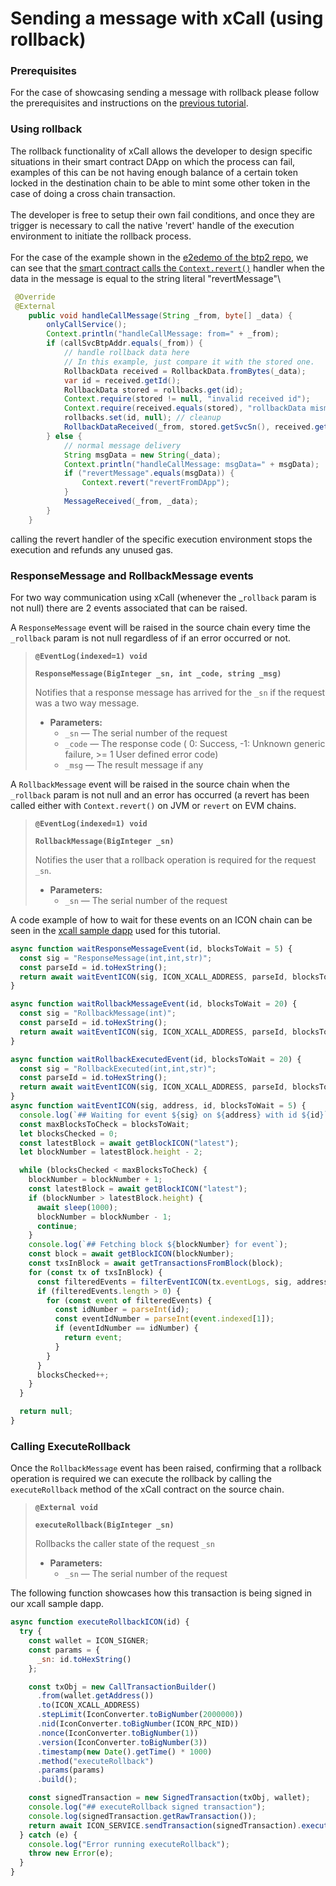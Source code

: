 # Sending a message with xCall (using rollback)

### Prerequisites

For the case of showcasing sending a message with rollback please follow the prerequisites and instructions on the [previous tutorial](sending-a-message-with-xcall.md).

### Using rollback

The rollback functionality of xCall allows the developer to design specific situations in their smart contract DApp on which the process can fail, examples of this can be not having enough balance of a certain token locked in the destination chain to be able to mint some other token in the case of doing a cross chain transaction. \
\
The developer is free to setup their own  fail conditions, and once they are trigger is necessary to call the native 'revert' handle of the execution environment to initiate the rollback process.\
\
For the case of the example shown in the [e2edemo of the btp2 repo](https://github.com/icon-project/btp2/tree/main/e2edemo), we can see that the [smart contract calls the `Context.revert()`](https://github.com/icon-project/btp2-java/blob/9acff597162ec66aef343e2c06cc607e0aa10dfa/dapp-sample/src/main/java/foundation/icon/btp/xcall/sample/DAppProxySample.java#L103) handler when the data in the message is equal to the string literal "revertMessage"\


```java
 @Override
 @External
    public void handleCallMessage(String _from, byte[] _data) {
        onlyCallService();
        Context.println("handleCallMessage: from=" + _from);
        if (callSvcBtpAddr.equals(_from)) {
            // handle rollback data here
            // In this example, just compare it with the stored one.
            RollbackData received = RollbackData.fromBytes(_data);
            var id = received.getId();
            RollbackData stored = rollbacks.get(id);
            Context.require(stored != null, "invalid received id");
            Context.require(received.equals(stored), "rollbackData mismatch");
            rollbacks.set(id, null); // cleanup
            RollbackDataReceived(_from, stored.getSvcSn(), received.getRollback());
        } else {
            // normal message delivery
            String msgData = new String(_data);
            Context.println("handleCallMessage: msgData=" + msgData);
            if ("revertMessage".equals(msgData)) {
                Context.revert("revertFromDApp");
            }
            MessageReceived(_from, _data);
        }
    }
```

calling the revert handler of the specific execution environment stops the execution and refunds any unused gas.

### ResponseMessage and RollbackMessage events

For two way communication using xCall (whenever the \_`rollback` param is not null) there are 2 events associated that can be raised.

A `ResponseMessage` event will be raised in the source chain every time the `_rollback` param is not null regardless of if an error occurred or not.

> **`@EventLog(indexed=1) void`**
>
> **`ResponseMessage(BigInteger _sn, int _code, string _msg)`**
>
> Notifies that a response message has arrived for the `_sn` if the request was a two way message.
>
> * **Parameters:**
>   * `_sn` — The serial number of the request
>   * `_code` — The response code ( 0: Success, -1: Unknown generic failure, >= 1 User defined error code)
>   * `_msg`  — The result message if any

A `RollbackMessage` event will be raised in the source chain when the `_rollback` param is not null and an error has occurred (a revert has been called either with `Context.revert()` on JVM or `revert` on EVM chains.

> **`@EventLog(indexed=1) void`**
>
> **`RollbackMessage(BigInteger _sn)`**
>
> Notifies the user that a rollback operation is required for the request `_sn`.
>
> * **Parameters:**
>   * `_sn` — The serial number of the request

A code example of how to wait for these events on an ICON chain can be seen in the [xcall sample dapp](https://github.com/FidelVe/xcall-sample-dapp) used for this tutorial.

```javascript
async function waitResponseMessageEvent(id, blocksToWait = 5) {
  const sig = "ResponseMessage(int,int,str)";
  const parseId = id.toHexString();
  return await waitEventICON(sig, ICON_XCALL_ADDRESS, parseId, blocksToWait);
}

async function waitRollbackMessageEvent(id, blocksToWait = 20) {
  const sig = "RollbackMessage(int)";
  const parseId = id.toHexString();
  return await waitEventICON(sig, ICON_XCALL_ADDRESS, parseId, blocksToWait);
}

async function waitRollbackExecutedEvent(id, blocksToWait = 20) {
  const sig = "RollbackExecuted(int,int,str)";
  const parseId = id.toHexString();
  return await waitEventICON(sig, ICON_XCALL_ADDRESS, parseId, blocksToWait);
}
async function waitEventICON(sig, address, id, blocksToWait = 5) {
  console.log(`## Waiting for event ${sig} on ${address} with id ${id}`);
  const maxBlocksToCheck = blocksToWait;
  let blocksChecked = 0;
  const latestBlock = await getBlockICON("latest");
  let blockNumber = latestBlock.height - 2;

  while (blocksChecked < maxBlocksToCheck) {
    blockNumber = blockNumber + 1;
    const latestBlock = await getBlockICON("latest");
    if (blockNumber > latestBlock.height) {
      await sleep(1000);
      blockNumber = blockNumber - 1;
      continue;
    }
    console.log(`## Fetching block ${blockNumber} for event`);
    const block = await getBlockICON(blockNumber);
    const txsInBlock = await getTransactionsFromBlock(block);
    for (const tx of txsInBlock) {
      const filteredEvents = filterEventICON(tx.eventLogs, sig, address);
      if (filteredEvents.length > 0) {
        for (const event of filteredEvents) {
          const idNumber = parseInt(id);
          const eventIdNumber = parseInt(event.indexed[1]);
          if (eventIdNumber == idNumber) {
            return event;
          }
        }
      }
      blocksChecked++;
    }
  }

  return null;
}
```

### Calling ExecuteRollback

Once the `RollbackMessage` event has been raised, confirming that a rollback operation is required we can execute the rollback by calling the `executeRollback` method of the xCall contract on the source chain.

> **`@External void`**
>
> **`executeRollback(BigInteger _sn)`**
>
> Rollbacks the caller state of the request `_sn`
>
> * **Parameters:**
>   * `_sn` — The serial number of the request

The following function showcases how this transaction is being signed in our xcall sample dapp.

```javascript
async function executeRollbackICON(id) {
  try {
    const wallet = ICON_SIGNER;
    const params = {
      _sn: id.toHexString()
    };

    const txObj = new CallTransactionBuilder()
      .from(wallet.getAddress())
      .to(ICON_XCALL_ADDRESS)
      .stepLimit(IconConverter.toBigNumber(2000000))
      .nid(IconConverter.toBigNumber(ICON_RPC_NID))
      .nonce(IconConverter.toBigNumber(1))
      .version(IconConverter.toBigNumber(3))
      .timestamp(new Date().getTime() * 1000)
      .method("executeRollback")
      .params(params)
      .build();

    const signedTransaction = new SignedTransaction(txObj, wallet);
    console.log("## executeRollback signed transaction");
    console.log(signedTransaction.getRawTransaction());
    return await ICON_SERVICE.sendTransaction(signedTransaction).execute();
  } catch (e) {
    console.log("Error running executeRollback");
    throw new Error(e);
  }
}
```
